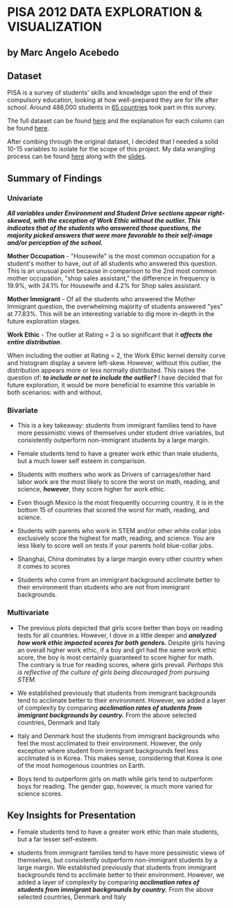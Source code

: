# PISA 2012 DATA EXPLORATION & VISUALIZATION
## by Marc Angelo Acebedo


## Dataset

PISA is a survey of students' skills and knowledge upon the end of their compulsory education, looking at how well-prepared they are for life after school. Around 486,000 students in [65 countries](http://www.oecd.org/pisa/aboutpisa/pisa-2012-participants.htm) took part in this survey.

The full dataset can be found [here](https://s3.amazonaws.com/udacity-hosted-downloads/ud507/pisa2012.csv.zip) and the explanation for each column can be found [here](https://s3.amazonaws.com/udacity-hosted-downloads/ud507/pisadict2012.csv).

After combing through the original dataset, I decided that I needed a solid 10-15 variables to isolate for the scope of this project. My data wrangling process can be found [here](https://github.com/nihlan97/Communicate-Data-Findings/blob/master/pisa_wrangle.ipynb) along with the [slides]().


## Summary of Findings


### Univariate

***All variables under Environment and Student Drive sections appear right-skewed, with the exception of Work Ethic without the outlier. This indicates that of the students who answered those questions, the majority picked answers that were more favorable to their self-image and/or perception of the school.***

**Mother Occupation** - "Housewife" is the most common occupation for a student's mother to have, out of all students who answered this question. This is an unusual point because in comparison to the 2nd most common mother occupation, "shop sales assistant," the difference in frequency is 19.9%, with 24.1% for Housewife and 4.2% for Shop sales assistant.

**Mother Immigrant** - Of all the students who answered the Mother Immigrant question, the overwhelming majority of students answered "yes" at 77.83%. This will be an interesting variable to dig more in-depth in the future exploration stages.

**Work Ethic** - The outlier at Rating = 2 is so significant that it ***affects the entire distribution***.

When including the outlier at Rating = 2, the Work Ethic kernel density curve and histogram display a severe left-skew. However, without this outlier, the distribution appears more or less normally distributed. This raises the question of: ***to include or not to include the outlier?*** I have decided that for future exploration, it would be more beneficial to examine this variable in both scenarios: with and without.


### Bivariate

- This is a key takeaway: students from immigrant families tend to have more pessimistic views of themselves under student drive variables, but consistently outperform non-immigrant students by a large margin. 

- Female students tend to have a greater work ethic than male students, but a much lower self esteem in comparison.

- Students with mothers who work as Drivers of carriages/other hard labor work are the most likely to score the worst on math, reading, and science, ***however***, they score higher for work ethic.

- Even though Mexico is the most frequently occurring country, it is in the bottom 15 of countries that scored the worst for math, reading, and science.

- Students with parents who work in STEM and/or other white collar jobs exclusively score the highest for math, reading, and science. You are less likely to score well on tests if your parents hold blue-collar jobs.

- Shanghai, China dominates by a large margin every other country when it comes to scores

- Students who come from an immigrant background acclimate better to their environment than students who are not from immigrant backgrounds.

### Multivariate

- The previous plots depicted that girls score better than boys on reading tests for all countries. However, I dove in a little deeper and ***analyzed how work ethic impacted scores for both genders.*** Despite girls having an overall higher work ethic, if a boy and girl had the same work ethic score, the boy is most certainly guaranteed to score higher for math. The contrary is true for reading scores, where girls prevail. *Perhaps this is reflective of the culture of girls being discouraged from pursuing STEM.*

- We established previously that students from immigrant backgrounds tend to acclimate better to their environment. However, we added a layer of complexity by comparing ***acclimation rates of students from immigrant backgrounds by country.*** From the above selected countries, Denmark and Italy 

- Italy and Denmark host the students from immigrant backgrounds who feel the most acclimated to their environment. However, the only exception where student from immigrant backgrounds feel less acclimated is in Korea. This makes sense, considering that Korea is one of the most homogenous countries on Earth.

- Boys tend to outperform girls on math while girls tend to outperform boys for reading. The gender gap, however, is much more varied for science scores.

## Key Insights for Presentation

- Female students tend to have a greater work ethic than male students, but a far lesser self-esteem.

- students from immigrant families tend to have more pessimistic views of themselves, but consistently outperform non-immigrant students by a large margin. We established previously that students from immigrant backgrounds tend to acclimate better to their environment. However, we added a layer of complexity by comparing ***acclimation rates of students from immigrant backgrounds by country.*** From the above selected countries, Denmark and Italy 


